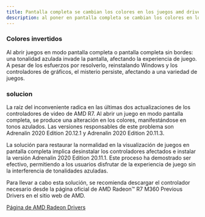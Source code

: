 ```yaml
---
title: Pantalla completa se cambian los colores en los juegos amd drivers
description: al poner en pantalla completa se cambian los colores en los juegos amd drivers
---
```


### Colores invertidos

Al abrir juegos en modo pantalla completa o pantalla completa sin bordes: una tonalidad azulada invade la pantalla, afectando la experiencia de juego. A pesar de los esfuerzos por resolverlo, reinstalando Windows y los controladores de gráficos, el misterio persiste, afectando a una variedad de juegos.

### solucion

La raíz del inconveniente radica en las últimas dos actualizaciones de los controladores de video de AMD R7. Al abrir un juego en modo pantalla completa, se produce una alteración en los colores, manifestándose en tonos azulados. Las versiones responsables de este problema son Adrenalin 2020 Edition 20.12.1 y Adrenalin 2020 Edition 20.11.3.

La solución para restaurar la normalidad en la visualización de juegos en pantalla completa implica desinstalar los controladores afectados e instalar la versión Adrenalin 2020 Edition 20.11.1. Este proceso ha demostrado ser efectivo, permitiendo a los usuarios disfrutar de la experiencia de juego sin la interferencia de tonalidades azuladas.

Para llevar a cabo esta solución, se recomienda descargar el controlador necesario desde la página oficial de AMD Radeon™ R7 M360 Previous Drivers en el sitio web de AMD.

[Página de AMD Radeon Drivers][amd-support]

[amd-support]: https://www.amd.com/es/support/previous-drivers/graphics/amd-radeon-r7-series/amd-radeon-r7-300-series/amd-radeon-r7-m360

